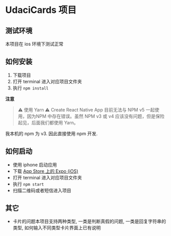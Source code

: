 # UdaciCards 项目
## 测试环境
本项目在 ios 环境下测试正常

## 如何安装
1. 下载项目
1. 打开 terminal 进入对应项目文件夹
1. 执行 `npm install`

**注意**
> ⚠️ 使用 Yarn ⚠️
> Create React Native App 目前无法与 NPM v5 一起使用，因为NPM 中存在错误。虽然 NPM v3 或 v4 应该没有问题，但是保险起见，后面我们都使用 Yarn。

我本机的 npm 为 v3. 因此直接使用 npm 开发.

## 如何启动
* 使用 iphone 启动应用
* 下载 [App Store 上的 Expo (iOS)](https://itunes.apple.com/us/app/expo-client/id982107779)
* 打开 terminal 进入对应项目文件夹
* 执行 `npm start`
* 扫描二维码或者短信进入项目

## 其它
* 卡片的问题本项目支持两种类型, 一类是判断真假的问题, 一类是回复字符串的类型, 如何输入不同类型卡片界面上已有说明
